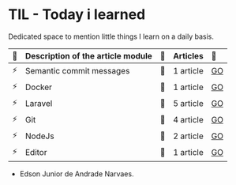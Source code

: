 # TIL - Today i learned
Dedicated space to mention little things I learn on a daily basis.


|   :pencil:                | Description of the article module             | :checkered_flag:           | Articles                    | :rocket:                   |
|:--------------------------|:----------------------------------------------|:---------------------------|:----------------------------|:---------------------------|
| :zap:                     | Semantic commit messages                      | :bookmark:                 | 1 article                   |[GO](https://github.com/edsonjuniornarvaes/til/tree/master/semantic-commit-messages) 
| :zap:                     | Docker                                        | :bookmark:                 | 1 article                   |[GO](https://github.com/edsonjuniornarvaes/til/tree/master/docker) 
| :zap:                     | Laravel                                       | :bookmark:                 | 5 article                   |[GO](https://github.com/edsonjuniornarvaes/til/tree/master/laravel)
| :zap:                     | Git                                           | :bookmark:                 | 4 article                   |[GO](https://github.com/edsonjuniornarvaes/til/tree/master/git)
| :zap:                     | NodeJs                                        | :bookmark:                 | 2 article                   |[GO](https://github.com/edsonjuniornarvaes/til/tree/master/nodejs)
| :zap:                     | Editor                                        | :bookmark:                 | 1 article                   |[GO](https://github.com/edsonjuniornarvaes/til/tree/master/editor)

- Edson Junior de Andrade Narvaes.
